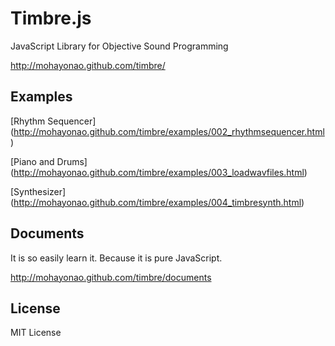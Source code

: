 # Timbre.js
JavaScript Library for Objective Sound Programming

http://mohayonao.github.com/timbre/


## Examples
[Rhythm Sequencer]
(http://mohayonao.github.com/timbre/examples/002_rhythmsequencer.html)

[Piano and Drums]
(http://mohayonao.github.com/timbre/examples/003_loadwavfiles.html)

[Synthesizer]
(http://mohayonao.github.com/timbre/examples/004_timbresynth.html)


## Documents
It is so easily learn it. Because it is pure JavaScript.

http://mohayonao.github.com/timbre/documents


## License
MIT License
